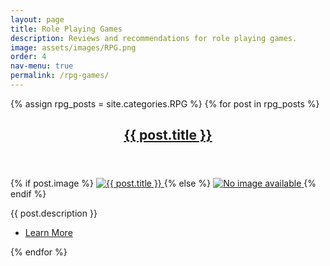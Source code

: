 ```yaml
---
layout: page
title: Role Playing Games
description: Reviews and recommendations for role playing games.
image: assets/images/RPG.png
order: 4
nav-menu: true
permalink: /rpg-games/
---
```


<section>
  <div class="posts">
    {% assign rpg_posts = site.categories.RPG %}
    {% for post in rpg_posts %}
      <article>
        <header>
          <h2>
            <a href="{{ post.url | relative_url }}">
              {{ post.title }}
            </a>
          </h2>
        </header>
        {% if post.image %}
          <a href="{{ post.url | relative_url }}" class="image fit">
            <img src="{{ post.image | relative_url }}" alt="{{ post.title }}" />
          </a>
        {% else %}
          <a href="{{ post.url | relative_url }}" class="image fit">
            <img src="{{ '/assets/images/default.png' | relative_url }}" alt="No image available" />
          </a>
        {% endif %}
        <p>{{ post.description }}</p>
        <ul class="actions">
          <li><a href="{{ post.url | relative_url }}" class="button">Learn More</a></li>
        </ul>
      </article>
    {% endfor %}
  </div>
</section>
